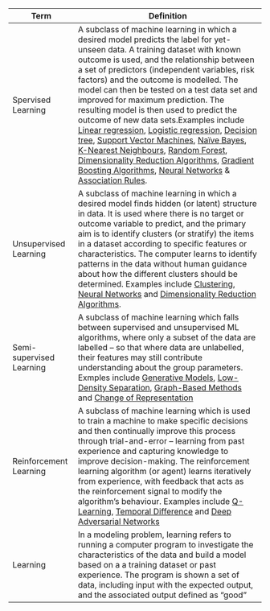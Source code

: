 
|Term                               |Definition                                                                                          |
| --------------------------------- | -------------------------------------------------------------------------------------------------- |
| Spervised Learning                | A subclass of machine learning in which a desired model predicts the label for yet-unseen data. A training dataset with known outcome is used, and the relationship between a set of predictors (independent variables, risk factors) and the outcome is modelled. The model can then be tested on a test data set and improved for maximum prediction. The resulting model is then used to predict the outcome of new data sets.Examples include [Linear regression](), [Logistic regression](), [Decision tree](), [Support Vector Machines](), [Naïve Bayes](), [K-Nearest Neighbours](), [Random Forest](), [Dimensionality Reduction Algorithms](), [Gradient Boosting Algorithms](), [Neural Networks]() & [Association Rules]().                                                                     |
| Unsupervised Learning             | A subclass of machine learning in which a desired model finds hidden (or latent) structure in data. It is used where there is no target or outcome variable to predict, and the primary aim is to identify clusters (or stratify) the items in a dataset according to specific features or characteristics. The computer learns to identify patterns in the data without human guidance about how the different clusters should be determined. Examples include [Clustering](), [Neural Networks]() and [Dimensionality Reduction Algorithms]().                                                                                                                           |
| Semi-supervised Learning          | A subclass of machine learning which falls between supervised and unsupervised ML algorithms, where only a subset of the data are labelled – so that where data are unlabelled, their features may still contribute understanding about the group parameters. Exmples include [Generative Models](), [Low-Density Separation](), [Graph-Based Methods]() and [Change of Representation]()                                                                                                                        |
| Reinforcement Learning            | A subclass of machine learning which is used to train a machine to make specific decisions and then continually improve this process through trial-and-error – learning from past experience and capturing knowledge to improve decision-making. The reinforcement learning algorithm (or agent) learns iteratively from experience, with feedback that acts as the reinforcement signal to modify the algorithm’s behaviour. Examples include [Q-Learning](), [Temporal Difference]() and [Deep Adversarial Networks]()      |
|        Learning        | In a modeling problem, learning refers to running a computer program to investigate the characteristics of the data and build a model based on a a training dataset or past experience. The program is shown a set of data, including input with the expected output, and the associated output defined as “good”|
